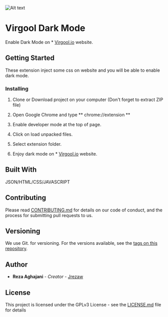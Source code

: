 ![Alt text](https://files.virgool.io/upload/users/6497/posts/bmvfe7qd7j3l/rvkw6nhcj84e.png "Preview!")



# Virgool Dark Mode

Enable Dark Mode on * [Virgool.io](http://virgool.io) website.

## Getting Started

These extension inject some css on website and you will be able to enable dark mode.

### Installing

1. Clone or Download project on your computer (Don't forget to extract ZIP file)

2. Open Google Chrome and type ** chrome://extension **

3. Enable developer mode at the top of page.

4. Click on load unpacked files.

5. Select extension folder.

6. Enjoy dark mode on * [Virgool.io](http://virgool.io) website.

## Built With

JSON/HTML/CSS/JAVASCRIPT

## Contributing

Please read [CONTRIBUTING.md](https://gist.github.com/PurpleBooth/b24679402957c63ec426) for details on our code of conduct, and the process for submitting pull requests to us.

## Versioning

We use Git. for versioning. For the versions available, see the [tags on this repository](https://github.com/jrezaw/Virgool-Dark-Mode/tags). 

## Author

* **Reza Aghajani** - *Creator* - [Jrezaw](https://github.com/jrezaw)


## License

This project is licensed under the GPLv3 License - see the [LICENSE.md](LICENSE.md) file for details

